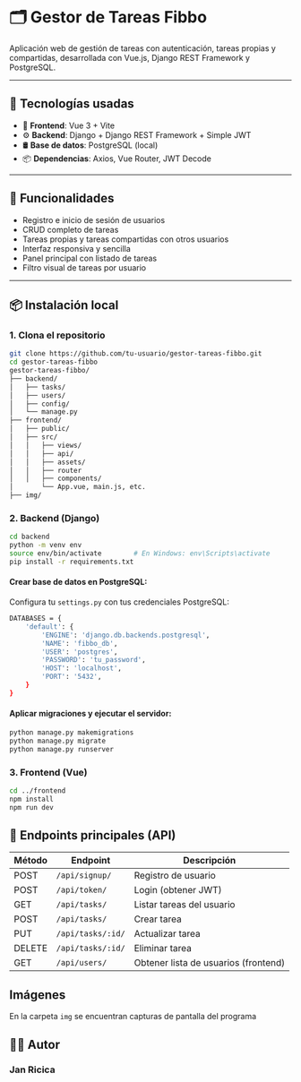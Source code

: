 ﻿# 🗂️ Gestor de Tareas Fibbo

Aplicación web de gestión de tareas con autenticación, tareas propias y compartidas, desarrollada con Vue.js, Django REST Framework y PostgreSQL.

---

## 🧰 Tecnologías usadas

- 🔧 **Frontend**: Vue 3 + Vite
- ⚙️ **Backend**: Django + Django REST Framework + Simple JWT
- 🛢️ **Base de datos**: PostgreSQL (local)
- 📦 **Dependencias**: Axios, Vue Router, JWT Decode

---

## 🚀 Funcionalidades

- Registro e inicio de sesión de usuarios
- CRUD completo de tareas
- Tareas propias y tareas compartidas con otros usuarios
- Interfaz responsiva y sencilla
- Panel principal con listado de tareas
- Filtro visual de tareas por usuario

---

## 📦 Instalación local

### 1. Clona el repositorio

```bash
git clone https://github.com/tu-usuario/gestor-tareas-fibbo.git
cd gestor-tareas-fibbo
gestor-tareas-fibbo/
├── backend/
│   ├── tasks/
│   ├── users/
│   ├── config/
│   └── manage.py  
├── frontend/
│   ├── public/
│   ├── src/
│   │   ├── views/
│   │   ├── api/
│   │   ├── assets/
│   │   ├── router
│   │   ├── components/
│       └── App.vue, main.js, etc.
├── img/
```
### 2. Backend (Django)
```bash
cd backend
python -m venv env
source env/bin/activate        # En Windows: env\Scripts\activate
pip install -r requirements.txt
```
#### Crear base de datos en PostgreSQL:
Configura tu ``` settings.py ``` con tus credenciales PostgreSQL:
```bash
DATABASES = {
    'default': {
        'ENGINE': 'django.db.backends.postgresql',
        'NAME': 'fibbo_db',
        'USER': 'postgres',
        'PASSWORD': 'tu_password',
        'HOST': 'localhost',
        'PORT': '5432',
    }
}
```
#### Aplicar migraciones y ejecutar el servidor:
```bash
python manage.py makemigrations
python manage.py migrate
python manage.py runserver
```
### 3. Frontend (Vue)
```bash
cd ../frontend
npm install
npm run dev
```
## 🔐 Endpoints principales (API)
| Método | Endpoint          | Descripción                          |
| ------ | ----------------- | ------------------------------------ |
| POST   | `/api/signup/`    | Registro de usuario                  |
| POST   | `/api/token/`     | Login (obtener JWT)                  |
| GET    | `/api/tasks/`     | Listar tareas del usuario            |
| POST   | `/api/tasks/`     | Crear tarea                          |
| PUT    | `/api/tasks/:id/` | Actualizar tarea                     |
| DELETE | `/api/tasks/:id/` | Eliminar tarea                       |
| GET    | `/api/users/`     | Obtener lista de usuarios (frontend) |

## Imágenes
En la carpeta ```img``` se encuentran capturas de pantalla del programa

## 🧑‍💻 Autor
### Jan Ricica
